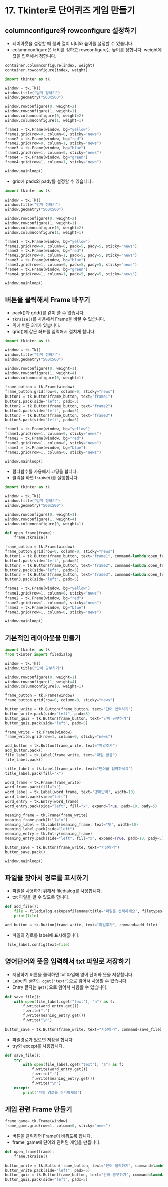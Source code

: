 # 17. Tkinter로 단어퀴즈 게임 만들기
## columnconfigure와 rowconfigure 설정하기
* 레이아웃을 설정할 때 행과 열이 너비와 높이를 설정할 수 있습니다.
* columnconfigure은 너비를 정하고 rowconfigure는 높이를 정합니다. weight에 값을 입력해서 정합니다.
```python
container.columnconfigure(index, weight)
container.rowconfigure(index, weight)
```

```python
import tkinter as tk

window = tk.Tk()
window.title("범위 정하기")
window.geometry("500x500")

window.rowconfigure(0, weight=2)
window.rowconfigure(1, weight=1)
window.columnconfigure(0, weight=2)
window.columnconfigure(1, weight=1)

frame1 = tk.Frame(window, bg="yellow")
frame1.grid(row=0, column=0, sticky="news")
frame2 = tk.Frame(window, bg="red")
frame2.grid(row=0, column=1, sticky="news")
frame3 = tk.Frame(window, bg="blue")
frame3.grid(row=1, column=0, sticky="news")
frame4 = tk.Frame(window, bg="green")
frame4.grid(row=1, column=1, sticky="news")

window.mainloop()
```

* grid에 padx와 pady를 설정할 수 있습니다.
```python
import tkinter as tk

window = tk.Tk()
window.title("범위 정하기")
window.geometry("500x500")

window.rowconfigure(0, weight=2)
window.rowconfigure(1, weight=1)
window.columnconfigure(0, weight=2)
window.columnconfigure(1, weight=1)

frame1 = tk.Frame(window, bg="yellow")
frame1.grid(row=0, column=0, padx=5, pady=5, sticky="news")
frame2 = tk.Frame(window, bg="red")
frame2.grid(row=0, column=1, padx=5, pady=5, sticky="news")
frame3 = tk.Frame(window, bg="blue")
frame3.grid(row=1, column=0, padx=5, pady=5, sticky="news")
frame4 = tk.Frame(window, bg="green")
frame4.grid(row=1, column=1, padx=5, pady=5, sticky="news")

window.mainloop()
```

## 버튼을 클릭해서 Frame 바꾸기
* pack()과 grid()를 같이 쓸 수 없습니다.
* ```tkraise()```를 사용해서 Frame을 바꿀 수 있습니다.
* 위에 버튼 3개가 있습니다.
* grid()에 같은 좌표를 입력해서 겹치게 합니다. 
```python
import tkinter as tk

window = tk.Tk()
window.title("범위 정하기")
window.geometry("500x500")

window.rowconfigure(0, weight=1)
window.rowconfigure(1, weight=4)
window.columnconfigure(0, weight=1)
    
frame_button = tk.Frame(window)
frame_button.grid(row=0, column=0, sticky="news")
button1 = tk.Button(frame_button, text="frame1")
button1.pack(side="left", padx=5)
button2 = tk.Button(frame_button, text="frame2")
button2.pack(side="left", padx=5)
button3 = tk.Button(frame_button, text="frame3")
button3.pack(side="left", padx=5)

frame1 = tk.Frame(window, bg="yellow")
frame1.grid(row=1, column=0, sticky="news")
frame2 = tk.Frame(window, bg="red")
frame2.grid(row=1, column=0, sticky="news")
frame3 = tk.Frame(window, bg="blue")
frame3.grid(row=1, column=0, sticky="news")

window.mainloop()
```

* 람다함수를 사용해서 코딩을 합니다.
* 클릭을 하면 tkraise()를 실행합니다. 
```python
import tkinter as tk

window = tk.Tk()
window.title("범위 정하기")
window.geometry("500x500")

window.rowconfigure(0, weight=1)
window.rowconfigure(1, weight=4)
window.columnconfigure(0, weight=1)

def open_frame(frame):
    frame.tkraise()
    
frame_button = tk.Frame(window)
frame_button.grid(row=0, column=0, sticky="news")
button1 = tk.Button(frame_button, text="frame1", command=lambda:open_frame(frame1))
button1.pack(side="left", padx=5)
button2 = tk.Button(frame_button, text="frame2", command=lambda:open_frame(frame2))
button2.pack(side="left", padx=5)
button3 = tk.Button(frame_button, text="frame3", command=lambda:open_frame(frame3))
button3.pack(side="left", padx=5)

frame1 = tk.Frame(window, bg="yellow")
frame1.grid(row=1, column=0, sticky="news")
frame2 = tk.Frame(window, bg="red")
frame2.grid(row=1, column=0, sticky="news")
frame3 = tk.Frame(window, bg="blue")
frame3.grid(row=1, column=0, sticky="news")

window.mainloop()
```

## 기본적인 레이아웃을 만들기
```python
import tkinter as tk
from tkinter import filedialog

window = tk.Tk()
window.title("단어 공부하기")

window.rowconfigure(0, weight=1)
window.rowconfigure(1, weight=4)
window.columnconfigure(0, weight=1)

frame_button = tk.Frame(window)
frame_button.grid(row=0, column=0, sticky="news")

button_write = tk.Button(frame_button, text="단어 입력하기")
button_write.pack(side="left", padx=5)
button_quiz = tk.Button(frame_button, text="단어 공부하기")
button_quiz.pack(side="left", padx=5)

frame_write = tk.Frame(window)
frame_write.grid(row=1, column=0, sticky="news")

add_button = tk.Button(frame_write, text="파일추가")
add_button.pack()
file_label = tk.Label(frame_write, text="파일 없음")
file_label.pack()

title_label = tk.Label(frame_write, text="단어를 입력하세요")
title_label.pack(fill="x")

word_frame = tk.Frame(frame_write)
word_frame.pack(fill="x")
word_label = tk.Label(word_frame, text="영어단어", width=10)
word_label.pack(side="left")
word_entry = tk.Entry(word_frame)
word_entry.pack(side="left", fill="x", expand=True, padx=10, pady=5)

meaning_frame = tk.Frame(frame_write)
meaning_frame.pack(fill="x")
meaning_label = tk.Label(meaning_frame, text="뜻", width=10)
meaning_label.pack(side="left")
meaning_entry = tk.Entry(meaning_frame)
meaning_entry.pack(side="left", fill="x", expand=True, padx=10, pady=5)

button_save = tk.Button(frame_write, text="저장하기")
button_save.pack()

window.mainloop()
```

## 파일을 찾아서 경로를 표시하기
* 파일을 사용하기 위해서 filedialog를 사용합니다.
* txt 파일을 열 수 있도록 합니다.
```python
def add_file():
    file = filedialog.askopenfilename(title="파일을 선택하세요", filetypes=(("txt files","*.txt"),("all files","*.*")))
    print(file)

add_button = tk.Button(frame_write, text="파일추가", command=add_file)
```
* 파일의 경로를 label에 표시해줍니다.
```python
 file_label.config(text=file)
```

## 영어단어와 뜻을 입력해서 txt 파일로 저장하기
* 저장하기 버튼을 클릭하면 txt 파일에 영어 단어와 뜻을 저장합니다.
* Label의 글자는 ```cget("text")```으로 읽어서 사용할 수 있습니다.
* Entry 글자는 ```get()```으로 읽어서 사용할 수 있습니다.
```python
def save_file():   
    with open(file_label.cget("text"), "a") as f:        
        f.write(word_entry.get())
        f.write(":")
        f.write(meaning_entry.get())
        f.write("\n")
        
button_save = tk.Button(frame_write, text="저장하기", command=save_file)      
```

* 파일경로가 있으면 저장을 합니다.
* try와 except를 사용합니다.
```python
def save_file():
    try:
        with open(file_label.cget("text"), "a") as f:        
            f.write(word_entry.get())
            f.write(":")
            f.write(meaning_entry.get())
            f.write("\n")
    except:
        print("파일 경로를 추가하세요")
```

## 게임 관련 Frame 만들기
```python
frame_game= tk.Frame(window)
frame_game.grid(row=1, column=0, sticky="news")
```
* 버튼을 클릭하면 Frame이 바뀌도록 합니다.
* frame_game에 단어와 관련된 게임을 만듭니다.
```python
def open_frame(frame):
    frame.tkraise()
    
button_write = tk.Button(frame_button, text="단어 입력하기", command=lambda:open_frame(frame_write))
button_write.pack(side="left", padx=5)
button_quiz = tk.Button(frame_button, text="단어 공부하기", command=lambda:open_frame(frame_game))
button_quiz.pack(side="left", padx=5)
```
